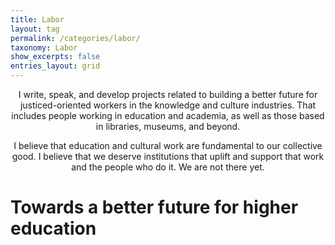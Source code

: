 ```yaml
---
title: Labor
layout: tag
permalink: /categories/labor/
taxonomy: Labor
show_excerpts: false
entries_layout: grid
---
```


<p style="text-align: center;">I write, speak, and develop projects related to building a better future for justiced-oriented workers in the knowledge and culture industries. That includes people working in education and academia, as well as those based in libraries, museums, and beyond. </p>
<p style="text-align: center;">I believe that education and cultural work are fundamental to our collective good. I believe that we deserve institutions that uplift and support that work and the people who do it. We are not there yet.</p>

# Towards a better future for higher education